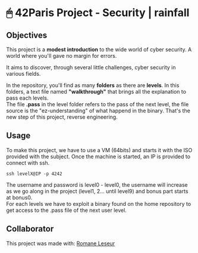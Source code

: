 # 🖱 42Paris Project - Security | rainfall

## Objectives

This project is a **modest introduction** to the wide world of cyber security.  A world where you'll gave no margin for errors.  

It aims to discover, through several little challenges, cyber security in various fields.  

In the repository, you'll find as many **folders** as there are **levels**. In this folders, a text file named **"walkthrough"** that brings all the explanation to pass each levels.  
The file **.pass** in the level folder refers to the pass of the next level, the file source is the "ez-understanding" of what happend in the binary. That's the new step of this project, reverse engineering.

## Usage

To make this project, we have to use a VM (64bits) and starts it with the ISO provided with the subject. Once the machine is started, an IP is provided to connect with ssh.  

`ssh levelX@IP -p 4242`  

The username and password is level0 - level0, the username will increase as we go along in the project (level1, 2... until level9) and bonus part starts at bonus0.  
For each levels we have to exploit a binary found on the home repository to get access to the .pass file of the next user level.  

## Collaborator

This project was made with:
[Romane Leseur](https://github.com/GAsNA "Romane Leseur")  
